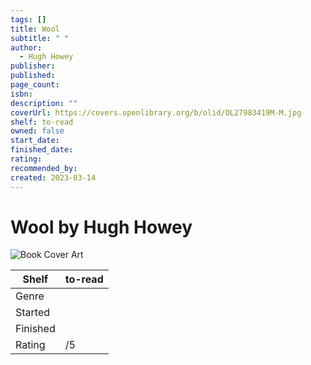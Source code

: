 ```yaml
---
tags: []
title: Wool
subtitle: " "
author:
  - Hugh Howey
publisher: 
published: 
page_count: 
isbn: 
description: ""
coverUrl: https://covers.openlibrary.org/b/olid/OL27983419M-M.jpg
shelf: to-read
owned: false
start_date: 
finished_date: 
rating: 
recommended_by: 
created: 2023-03-14
---
```


# Wool by Hugh Howey

![Book Cover Art](https://covers.openlibrary.org/b/olid/OL27983419M-M.jpg)

| Shelf | to-read |
| --- | --- |
| Genre |  |
| Started |  |
| Finished |  |
| Rating | /5 |

